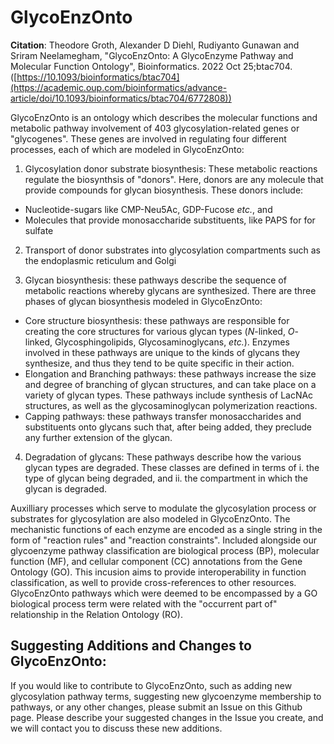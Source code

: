 # GlycoEnzOnto

**Citation**: Theodore Groth, Alexander D Diehl, Rudiyanto Gunawan and Sriram Neelamegham, "GlycoEnzOnto: A GlycoEnzyme Pathway and Molecular Function Ontology", Bioinformatics. 2022 Oct 25;btac704. ([https://10.1093/bioinformatics/btac704](https://academic.oup.com/bioinformatics/advance-article/doi/10.1093/bioinformatics/btac704/6772808))

GlycoEnzOnto is an ontology which describes the molecular functions and metabolic pathway involvement of 403 glycosylation-related genes or "glycogenes". These genes are involved in regulating four different processes, each of which are modeled in GlycoEnzOnto:

1. Glycosylation donor substrate biosynthesis: These metabolic reactions regulate the biosynthsis of "donors". Here, donors are any molecule that provide compounds for glycan biosynthesis.  These donors include:
  * Nucleotide-sugars like CMP-Neu5Ac, GDP-Fucose *etc.*, and
  * Molecules that provide monosaccharide substituents, like PAPS for for sulfate

2. Transport of donor substrates into glycosylation compartments such as the endoplasmic reticulum and Golgi

3. Glycan biosynthesis: these pathways describe the sequence of metabolic reactions whereby glycans are synthesized.  There are three phases of glycan biosynthesis modeled in GlycoEnzOnto:
  * Core structure biosynthesis: these pathways are responsible for creating the core structures for various glycan types (*N*-linked, *O*-linked, Glycosphingolipids, Glycosaminoglycans, *etc.*). Enzymes involved in these pathways are unique to the kinds of glycans they synthesize, and thus they tend to be quite specific in their action.
  * Elongation and Branching pathways: these pathways increase the size and degree of branching of glycan structures, and can take place on a variety of glycan types. These pathways include synthesis of LacNAc structures, as well as the glycosaminoglycan polymerization reactions.   
  * Capping pathways: these pathways transfer monosaccharides and substituents onto glycans such that, after being added, they preclude any further extension of the  glycan.

4. Degradation of glycans:  These pathways describe how the various glycan types are degraded.  These classes are defined in terms of i. the type of glycan being degraded, and ii. the compartment in which the glycan is degraded.

Auxilliary processes which serve to modulate the glycosylation process or substrates for glycosylation are also modeled in GlycoEnzOnto.  The mechanistic functions of each enzyme are encoded as a single string in the form of "reaction rules" and "reaction constraints".  Included alongside our glycoenzyme pathway classification are biological process (BP), molecular function (MF), and cellular component (CC) annotations from the Gene Ontology (GO). This incusion aims to provide interoperability in function classification, as well to provide cross-references to other resources.  GlycoEnzOnto pathways which were deemed to be encompassed by a GO biological process term were related with the "occurrent part of" relationship in the Relation Ontology (RO).

## Suggesting Additions and Changes to GlycoEnzOnto:

If you would like to contribute to GlycoEnzOnto, such as adding new glycosylation pathway terms, suggesting new glycoenzyme membership to pathways, or any other changes, please submit an Issue on this Github page.  Please describe your suggested changes in the Issue you create, and we will contact you to discuss these new additions.

